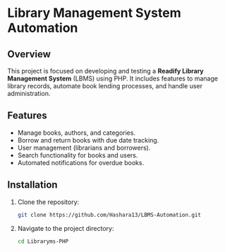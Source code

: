 # Library Management System Automation

## Overview
This project is focused on developing and testing a **Readify Library Management System** (LBMS) using PHP. It includes features to manage library records, automate book lending processes, and handle user administration.

## Features
- Manage books, authors, and categories.
- Borrow and return books with due date tracking.
- User management (librarians and borrowers).
- Search functionality for books and users.
- Automated notifications for overdue books.

## Installation
1. Clone the repository:
   ```bash
   git clone https://github.com/Hashara13/LBMS-Automation.git

2. Navigate to the project directory:
   ```bash
   cd Libraryms-PHP


